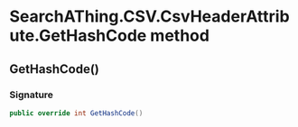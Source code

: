 # SearchAThing.CSV.CsvHeaderAttribute.GetHashCode method
## GetHashCode()
### Signature
```csharp
public override int GetHashCode()
```
